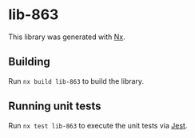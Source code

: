 # lib-863

This library was generated with [Nx](https://nx.dev).

## Building

Run `nx build lib-863` to build the library.

## Running unit tests

Run `nx test lib-863` to execute the unit tests via [Jest](https://jestjs.io).
